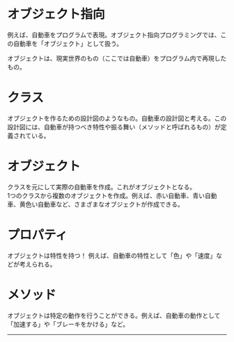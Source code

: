 # オブジェクト指向

例えば、自動車をプログラムで表現。オブジェクト指向プログラミングでは、この自動車を「オブジェクト」として扱う。

オブジェクトは、現実世界のもの（ここでは自動車）をプログラム内で再現したもの。

# クラス

オブジェクトを作るための設計図のようなもの。自動車の設計図と考える。この設計図には、自動車が持つべき特性や振る舞い（メソッドと呼ばれるもの）が定義されている。

# オブジェクト

クラスを元にして実際の自動車を作成。これがオブジェクトとなる。   
1つのクラスから複数のオブジェクトを作成。例えば、赤い自動車、青い自動車、黄色い自動車など、さまざまなオブジェクトが作成できる。

# プロパティ

オブジェクトは特性を持つ！ 例えば、自動車の特性として「色」や「速度」などが考えられる。

# メソッド

オブジェクトは特定の動作を行うことができる。例えば、自動車の動作として「加速する」や「ブレーキをかける」など。

---



